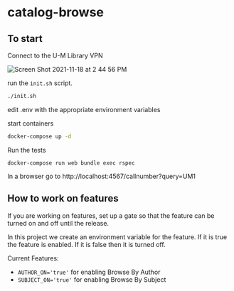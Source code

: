 # catalog-browse

## To start
Connect to the U-M Library VPN

![Screen Shot 2021-11-18 at 2 44 56 PM](https://user-images.githubusercontent.com/27687379/142486728-5fe21b80-b02c-4e89-a2ef-e74440e99bfa.png)

run the `init.sh` script. 
```bash
./init.sh
```

edit .env with the appropriate environment variables 

start containers

```bash
docker-compose up -d
```

Run the tests
```
docker-compose run web bundle exec rspec
```
In a browser go to http://localhost:4567/callnumber?query=UM1

## How to work on features
If you are working on features, set up a gate so that the feature can be turned on and off until the release.

In this project we create an environment variable for the feature. If it is true the feature is enabled. If it is false then it is turned off. 

Current Features:
* `AUTHOR_ON='true'` for enabling Browse By Author
* `SUBJECT_ON='true'` for enabling Browse By Subject
